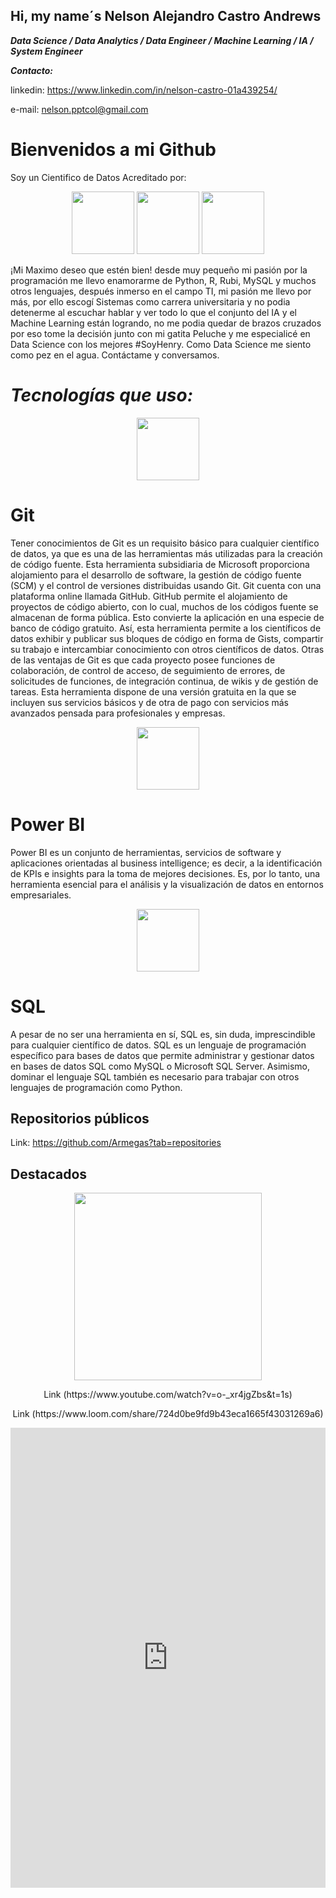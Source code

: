 ## Hi, my name´s Nelson Alejandro Castro Andrews
***Data Science / Data Analytics / Data Engineer / Machine Learning / IA / System Engineer***

***Contacto:*** 

linkedin: https://www.linkedin.com/in/nelson-castro-01a439254/

e-mail: nelson.pptcol@gmail.com

# Bienvenidos a mi Github
Soy un Cientifico de Datos Acreditado por:
<p align="center">
<img src="https://www.masterdatascienceucm.com/wp-content/uploads/2020/07/data-science-analisis-de-datos.jpg.webp"  height=100>
<img src="https://coursereport-production.imgix.net/uploads/school/logo/1185/original/HENRY_logo.jpg?w=200&h=200&dpr=4&q=23"  height=100>
<img src=https://th.bing.com/th/id/OIP.fC5LEMyoq9p-FQNnthTvFQHaEo?pid=ImgDet&rs=1" height=100>
  
</p>
                                                                                  
¡Mi Maximo deseo que estén bien! desde muy pequeño mi pasión por la programación me llevo enamorarme de Python, R, Rubi, MySQL y muchos otros lenguajes, después inmerso en el campo TI, mi pasión me llevo por más, por ello escogí Sistemas como carrera universitaria y no podia detenerme al escuchar hablar y ver todo lo que el conjunto del IA y el Machine Learning están logrando, no me podia quedar de brazos cruzados por eso tome la decisión junto con mi gatita Peluche y me especialicé en Data Science con los mejores #SoyHenry. Como Data Science me siento como pez en el agua. Contáctame y conversamos.

                                                                                  
# ***Tecnologías que uso:***
                                                                                  
<p align="center">
<img src="https://th.bing.com/th/id/R.37af55f62f3c0e82d084c35cf59f5439?rik=D0%2b%2bn6xD4EI3Zw&pid=ImgRaw&r=0" height=100>
 </p> 
                                                                                                             
# Git
                 
Tener conocimientos de Git es un requisito básico para cualquier científico de datos, ya que  es una de las herramientas más utilizadas para la creación de código fuente. Esta herramienta subsidiaria de Microsoft proporciona alojamiento para el desarrollo de software, la gestión de código fuente (SCM) y  el control de versiones distribuidas usando Git. Git cuenta con una plataforma online llamada GitHub. GitHub permite el alojamiento de proyectos de código abierto, con lo cual, muchos de los códigos fuente se almacenan de forma pública. Esto convierte la aplicación en una especie de banco de código gratuito. Así, esta herramienta permite a los científicos de datos exhibir y publicar sus bloques de código en forma de Gists, compartir su trabajo e intercambiar conocimiento con otros científicos de datos. 
Otras de las ventajas de Git es que cada proyecto posee funciones de colaboración, de control de  acceso, de seguimiento de errores, de solicitudes de funciones, de integración continua, de wikis y de gestión de tareas. Esta herramienta dispone de una versión gratuita en la que se incluyen sus servicios básicos y de otra de pago con servicios más avanzados pensada para profesionales y empresas.
                                                                                                             
                                                                                                             

<p align="center">
<img src="https://th.bing.com/th/id/R.2c64feba5f8846b36d851b19e0be7541?rik=cpkHggpR6F1GsA&pid=ImgRaw&r=0" height=100>
</p>                                                                                                              

# Power BI
                                                                                                         
                                                                                                             
Power BI es un conjunto de herramientas, servicios de software y aplicaciones orientadas al business intelligence; es decir, a la identificación de KPIs e insights para la toma de mejores decisiones. Es, por lo tanto, una herramienta esencial para el análisis y la visualización de datos en entornos empresariales.
                                                                                                         
 
<p align="center">
<img src="https://th.bing.com/th/id/R.a929d9109ee20ac48525f3f2dd34a67b?rik=rwnvFwGodof68g&pid=ImgRaw&r=0" height=100>
 </p>                                                                                                                     
      
                                                                                                         
# SQL
                                                                                                         
                                                                                                         
A pesar de no ser una herramienta en sí, SQL es, sin duda, imprescindible para cualquier científico de datos. SQL es un lenguaje de programación específico para bases de datos que permite administrar y gestionar datos en bases de datos SQL como MySQL o Microsoft SQL Server. Asimismo, dominar el lenguaje SQL también es necesario para trabajar con otros lenguajes de programación como Python. 
                                                                                                         
                                                                                                         
## Repositorios públicos 
      
Link: https://github.com/Armegas?tab=repositories     
                                                                                                         
                                                                                                         
## Destacados

<p align="center"> 
<img src="https://i.ytimg.com/vi/o-_xr4jgZbs/hq720.jpg?sqp=-oaymwE2COgCEMoBSFXyq4qpAygIARUAAIhCGAFwAcABBvABAfgB_gmAAtAFigIMCAAQARhfIGUoTjAP&rs=AOn4CLAu_6JGa-fnSep3zgAVP2HeGMljAA" height=300>
</p> 
<p align="center"> 
Link (https://www.youtube.com/watch?v=o-_xr4jgZbs&t=1s)
</p>                                                                    
</p> 
<p align="center"> 
Link (https://www.loom.com/share/724d0be9fd9b43eca1665f43031269a6)
</p>        
<iframe src="https://www.linkedin.com/embed/feed/update/urn:li:share:7115702026683981824" height="736" width="504" frameborder="0" allowfullscreen="" title="Publicación integrada"></iframe>

